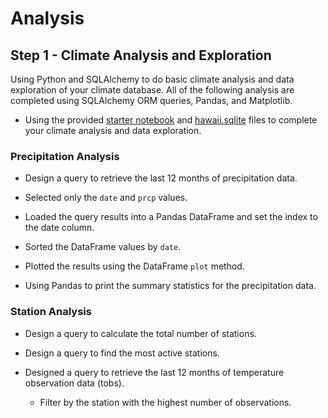 # Analysis


## Step 1 - Climate Analysis and Exploration

Using Python and SQLAlchemy to do basic climate analysis and data exploration of your climate database. All of the following analysis are completed using SQLAlchemy ORM queries, Pandas, and Matplotlib.

* Using the provided [starter notebook](climate_starter.ipynb) and [hawaii.sqlite](Resources/hawaii.sqlite) files to complete your climate analysis and data exploration.


### Precipitation Analysis

* Design a query to retrieve the last 12 months of precipitation data.

* Selected only the `date` and `prcp` values.

* Loaded the query results into a Pandas DataFrame and set the index to the date column.

* Sorted the DataFrame values by `date`.

* Plotted the results using the DataFrame `plot` method.

* Using Pandas to print the summary statistics for the precipitation data.

### Station Analysis

* Design a query to calculate the total number of stations.

* Design a query to find the most active stations.

* Designed a query to retrieve the last 12 months of temperature observation data (tobs).

  * Filter by the station with the highest number of observations.
